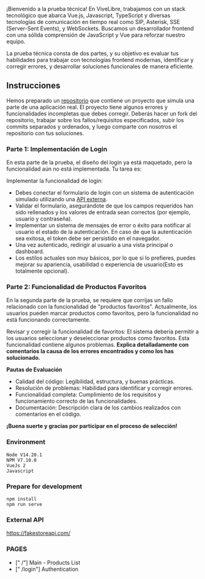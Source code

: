¡Bienvenido a la prueba técnica! En ViveLibre, trabajamos con un stack tecnológico que abarca Vue.js, Javascript, TypeScript y diversas tecnologías de comunicación en tiempo real como SIP, Asterisk, SSE (Server-Sent Events), y WebSockets. Buscamos un desarrollador frontend con una sólida comprensión de JavaScript y Vue para reforzar nuestro equipo.

La prueba técnica consta de dos partes, y su objetivo es evaluar tus habilidades para trabajar con tecnologías frontend modernas, identificar y corregir errores, y desarrollar soluciones funcionales de manera eficiente.


## Instrucciones

Hemos preparado un [repositorio](https://github.com/jbarrios-vivelibre/frontend-test) que contiene un proyecto que simula una parte de una aplicación real. El proyecto tiene algunos errores y funcionalidades incompletas que debes corregir. Deberás hacer un fork del repositorio, trabajar sobre los fallos/requisitos especificados, subir los commits separados y ordenados, y luego comparte con nosotros el repositorio con tus soluciones.

### **Parte 1: Implementación de Login**
En esta parte de la prueba, el diseño del login ya está maquetado, pero la funcionalidad aún no está implementada. Tu tarea es:

Implementar la funcionalidad de login:
- Debes conectar el formulario de login con un sistema de autenticación simulado  utilizando una [API externa](https://fakestoreapi.com/).
- Validar el formulario, asegurándote de que los campos requeridos han sido rellenados y los valores de entrada sean correctos (por ejemplo, usuario y contraseña).
- Implementar un sistema de mensajes de error o éxito para notificar al usuario el estado de la autenticación. En caso de que la autenticación sea exitosa, el token debe ser persistido en el navegador.
- Una vez autenticado, redirigir al usuario a una vista principal o dashboard.
- Los estilos actuales son muy básicos, por lo que si lo prefieres, puedes mejorar su apariencia, usabilidad o experiencia de usuario(Esto es totalmente opcional).

### **Parte 2: Funcionalidad de Productos Favoritos**
En la segunda parte de la prueba, se requiere que corrijas un fallo relacionado con la funcionalidad de "productos favoritos". Actualmente, los usuarios pueden marcar productos como favoritos, pero la funcionalidad no está funcionando correctamente.

Revisar y corregir la funcionalidad de favoritos:
El sistema debería permitir a los usuarios seleccionar y deseleccionar productos como favoritos.
Esta funcionalidad contiene algunos problemas. **Explica detalladamente con comentarios la causa de los errores encontrados y como los has solucionado.**

**Pautas de Evaluación**
- Calidad del código: Legibilidad, estructura, y buenas prácticas.
- Resolución de problemas: Habilidad para identificar y corregir errores.
- Funcionalidad completa: Cumplimiento de los requisitos y funcionamiento correcto de las funcionalidades.
- Documentación: Descripción clara de los cambios realizados con comentarios en el código.

**¡Buena suerte y gracias por participar en el proceso de selección!**

### Environment
```
Node V14.20.1
NPM V7.10.0
VueJs 2
Javascript
```

### Prepare for development
```
npm install
npm run serve
```

### External API
https://fakestoreapi.com/

### PAGES
- [" /"] Main - Products List
- [" /login"] Authentication